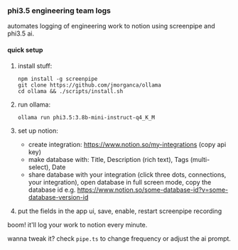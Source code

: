 ### phi3.5 engineering team logs

automates logging of engineering work to notion using screenpipe and phi3.5 ai.

#### quick setup

1. install stuff:
   ```
   npm install -g screenpipe
   git clone https://github.com/jmorganca/ollama
   cd ollama && ./scripts/install.sh
   ```

2. run ollama:
   ```
   ollama run phi3.5:3.8b-mini-instruct-q4_K_M
   ```

3. set up notion:
   - create integration: https://www.notion.so/my-integrations (copy api key)
   - make database with: Title, Description (rich text), Tags (multi-select), Date
   - share database with your integration (click three dots, connections, your integration), open database in full screen mode, copy the database id e.g. https://www.notion.so/some-database-id?v=some-database-version-id

4. put the fields in the app ui, save, enable, restart screenpipe recording

boom! it'll log your work to notion every minute.

wanna tweak it? check `pipe.ts` to change frequency or adjust the ai prompt.


